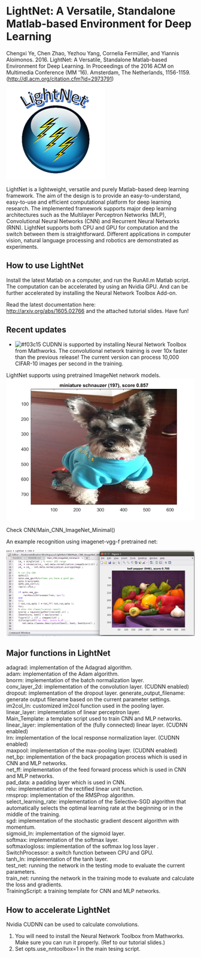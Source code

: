 ﻿# LightNet: A Versatile, Standalone Matlab-based Environment for Deep Learning

Chengxi Ye, Chen Zhao, Yezhou Yang, Cornelia Fermüller, and Yiannis Aloimonos. 2016. LightNet: A Versatile, Standalone Matlab-based Environment for Deep Learning. In Proceedings of the 2016 ACM on Multimedia Conference (MM '16). Amsterdam, The Netherlands, 1156-1159. (http://dl.acm.org/citation.cfm?id=2973791)

![LightNet Icon](LightNet.png)

LightNet is a lightweight, versatile and purely Matlab-based deep learning framework. The aim of the design is to provide an easy-to-understand, easy-to-use and efficient computational platform for deep learning research. The implemented framework supports major deep learning architectures such as the Multilayer Perceptron Networks (MLP), Convolutional Neural Networks (CNN) and Recurrent Neural Networks (RNN). LightNet supports both CPU and GPU for computation and the switch between them is straightforward. Different applications in computer vision, natural language processing and robotics are demonstrated as experiments.

## How to use LightNet

Install the latest Matlab on a computer, and run the RunAll.m Matlab script. The computation can be accelerated by using an Nvidia GPU. And can be further accelerated by installing the Neural Network Toolbox Add-on.
 
Read the latest documentation here:  
http://arxiv.org/abs/1605.02766 
and the attached tutorial slides.
Have fun!  


## Recent updates

- ![#f03c15](https://placehold.it/15/f03c15/000000?text=+) CUDNN is supported by installing Neural Network Toolbox from Mathworks. The convolutional network training is over 10x faster than the previous release! The current version can process 10,000 CIFAR-10 images per second in the training.

LightNet supports using pretrained ImageNet network models. 
![coco](coco.png)

Check CNN/Main_CNN_ImageNet_Minimal()

An example recognition using imagenet-vgg-f pretrained net:

![ImageNet Icon](ImageNetPreTrain.png)


## Major functions in LightNet

adagrad: implementation of the Adagrad algorithm.  
adam: implementation of the Adam algorithm.  
bnorm: implementation of the batch normalization layer.  
conv_layer_2d: implementation of the convolution layer. (CUDNN enabled)  
dropout: implementation of the dropout layer. 
generate_output_filename: generate output filename based on the current parameter settings.  
im2col_ln: customized im2col function used in the pooling layer. linear_layer: implementation of linear perceptron layer.   
Main_Template: a template script used to train CNN and MLP networks.
linear_layer: implementation of the (fully connected) linear layer. (CUDNN enabled)  
lrn: implementation of the local response normalization layer. (CUDNN enabled)  
maxpool: implementation of the max-pooling layer. (CUDNN enabled)  
net_bp: implementation of the back propagation process which is used in CNN and MLP networks.  
net_ff: implementation of the feed forward process which is used in CNN and MLP networks.  
pad_data: a padding layer which is used in CNN.  
relu: implementation of the rectified linear unit function.  
rmsprop: implementation of the RMSProp algorithm.  
select_learning_rate: implementation of the Selective-SGD algorithm that automatically selects the optimal learning rate at the beginning or in the middle of the training.  
sgd: implementation of the stochastic gradient descent algorithm with momentum.  
sigmoid_ln: implementation of the sigmoid layer.  
softmax: implementation of the softmax layer.  
softmaxlogloss: implementation of the softmax log loss layer .  
SwitchProcessor: a switch function between CPU and GPU.  
tanh_ln: implementation of the tanh layer.  
test_net: running the network in the testing mode to evaluate the current parameters.  
train_net: running the network in the training mode to evaluate and calculate the loss and gradients.  
TrainingScript: a training template for CNN and MLP networks.  


## How to accelerate LightNet

Nvidia CUDNN can be used to calculate convolutions. 

1. You will need to install the Neural Network Toolbox from Mathworks. Make sure you can run it properly. (Ref to our tutorial slides.)  
2. Set opts.use_nntoolbox=1 in the main tesing script.  
